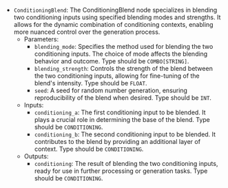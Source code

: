 - `ConditioningBlend`: The ConditioningBlend node specializes in blending two conditioning inputs using specified blending modes and strengths. It allows for the dynamic combination of conditioning contexts, enabling more nuanced control over the generation process.
    - Parameters:
        - `blending_mode`: Specifies the method used for blending the two conditioning inputs. The choice of mode affects the blending behavior and outcome. Type should be `COMBO[STRING]`.
        - `blending_strength`: Controls the strength of the blend between the two conditioning inputs, allowing for fine-tuning of the blend's intensity. Type should be `FLOAT`.
        - `seed`: A seed for random number generation, ensuring reproducibility of the blend when desired. Type should be `INT`.
    - Inputs:
        - `conditioning_a`: The first conditioning input to be blended. It plays a crucial role in determining the base of the blend. Type should be `CONDITIONING`.
        - `conditioning_b`: The second conditioning input to be blended. It contributes to the blend by providing an additional layer of context. Type should be `CONDITIONING`.
    - Outputs:
        - `conditioning`: The result of blending the two conditioning inputs, ready for use in further processing or generation tasks. Type should be `CONDITIONING`.
